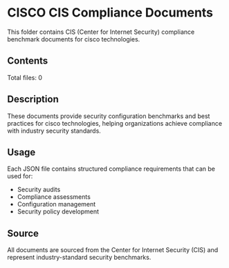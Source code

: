 # CISCO CIS Compliance Documents

This folder contains CIS (Center for Internet Security) compliance benchmark documents for cisco technologies.

## Contents

Total files: 0



## Description

These documents provide security configuration benchmarks and best practices for cisco technologies, helping organizations achieve compliance with industry security standards.

## Usage

Each JSON file contains structured compliance requirements that can be used for:
- Security audits
- Compliance assessments  
- Configuration management
- Security policy development

## Source

All documents are sourced from the Center for Internet Security (CIS) and represent industry-standard security benchmarks.
